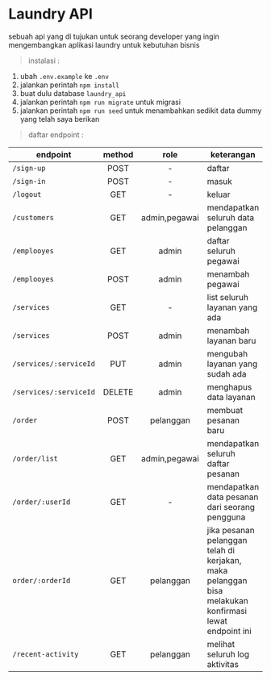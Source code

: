Laundry API
===

sebuah api yang di tujukan untuk seorang developer yang ingin mengembangkan aplikasi laundry untuk kebutuhan bisnis

> instalasi  :

1. ubah `.env.example` ke `.env`
2. jalankan perintah `npm install`
3. buat dulu database `laundry_api`
4. jalankan perintah `npm run migrate` untuk migrasi
5. jalankan perintah `npm run seed` untuk menambahkan sedikit data dummy yang telah saya berikan

> daftar endpoint :

| endpoint | method | role | keterangan |
| --------- | :-----: | :----: | --------|
| `/sign-up` | POST | - | daftar |
| `/sign-in` | POST | - | masuk |
| `/logout` | GET | - | keluar |
| `/customers` | GET | admin,pegawai | mendapatkan seluruh data pelanggan |
| `/emplooyes` | GET | admin | daftar seluruh pegawai |
| `/emplooyes` | POST | admin | menambah pegawai |
| `/services`  | GET | - |  list seluruh layanan yang ada |
| `/services` | POST | admin | menambah layanan baru |
| `/services/:serviceId` | PUT | admin | mengubah layanan yang sudah ada |
| `/services/:serviceId` | DELETE | admin | menghapus data layanan |
| `/order` | POST | pelanggan | membuat pesanan baru |
| `/order/list` | GET | admin,pegawai | mendapatkan seluruh daftar pesanan |
| `/order/:userId` | GET | - | mendapatkan data pesanan dari seorang pengguna |
| `order/:orderId` | GET | pelanggan | jika pesanan pelanggan telah di kerjakan, maka pelanggan bisa melakukan konfirmasi lewat endpoint ini |
| `/recent-activity ` | GET | pelanggan | melihat seluruh log aktivitas |      

